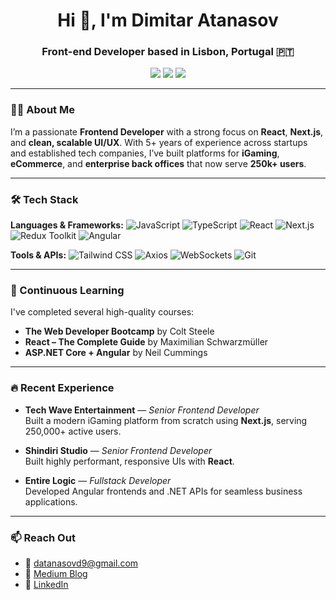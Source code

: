 <h1 align="center">Hi 👋, I'm Dimitar Atanasov</h1>
<h3 align="center"> Front-end Developer based in Lisbon, Portugal 🇵🇹</h3>

<p align="center">
  <a href="https://github.com/dmtratanasov"><img src="https://img.shields.io/github/followers/dmtratanasov?label=Follow&style=social"></a>
  <a href="https://linkedin.com/in/dimitar-atanasov-81585b99/"><img src="https://img.shields.io/badge/-LinkedIn-blue?style=flat-square&logo=linkedin"></a>
  <a href="https://medium.com/@dmtrata"><img src="https://img.shields.io/badge/-Medium-black?style=flat-square&logo=medium"></a>
</p>

---

### 👨‍💻 About Me

I’m a passionate **Frontend Developer** with a strong focus on **React**, **Next.js**, and **clean, scalable UI/UX**. With 5+ years of experience across startups and established tech companies, I’ve built platforms for **iGaming**, **eCommerce**, and **enterprise back offices** that now serve **250k+ users**.

---

### 🛠 Tech Stack

**Languages & Frameworks:**
![JavaScript](https://img.shields.io/badge/-JavaScript-black?style=flat-square&logo=javascript)
![TypeScript](https://img.shields.io/badge/-TypeScript-black?style=flat-square&logo=typescript)
![React](https://img.shields.io/badge/-React-black?style=flat-square&logo=react)
![Next.js](https://img.shields.io/badge/-Next.js-black?style=flat-square&logo=next.js)
![Redux Toolkit](https://img.shields.io/badge/-Redux-black?style=flat-square&logo=redux)
![Angular](https://img.shields.io/badge/-Angular-red?style=flat-square&logo=angular)

**Tools & APIs:**
![Tailwind CSS](https://img.shields.io/badge/-Tailwind%20CSS-black?style=flat-square&logo=tailwind-css)
![Axios](https://img.shields.io/badge/-Axios-black?style=flat-square&logo=axios)
![WebSockets](https://img.shields.io/badge/-WebSockets-black?style=flat-square&logo=websockets)
![Git](https://img.shields.io/badge/-Git-black?style=flat-square&logo=git)

---

### 🧠 Continuous Learning

I've completed several high-quality courses:
- **The Web Developer Bootcamp** by Colt Steele
- **React – The Complete Guide** by Maximilian Schwarzmüller
- **ASP.NET Core + Angular** by Neil Cummings

---

### 🔥 Recent Experience

- **Tech Wave Entertainment** — *Senior Frontend Developer*  
  Built a modern iGaming platform from scratch using **Next.js**, serving 250,000+ active users.

- **Shindiri Studio** — *Senior Frontend Developer*  
  Built highly performant, responsive UIs with **React**.

- **Entire Logic** — *Fullstack Developer*  
  Developed Angular frontends and .NET APIs for seamless business applications.

---

### 📫 Reach Out

- 📧 datanasovd9@gmail.com  
- 📝 [Medium Blog](https://medium.com/@dmtrata)  
- 💼 [LinkedIn](https://www.linkedin.com/in/dimitar-atanasov-81585b99/)
